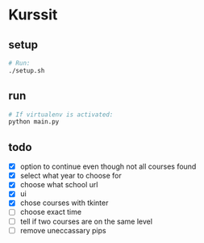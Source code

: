 # Kurssit

## setup
```bash
# Run:
./setup.sh
```

## run
```bash
# If virtualenv is activated:
python main.py
```

## todo
- [x] option to continue even though not all courses found
- [x] select what year to choose for
- [x] choose what school url
- [x] ui
- [x] chose courses with tkinter
- [ ] choose exact time
- [ ] tell if two courses are on the same level
- [ ] remove uneccassary pips